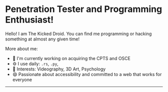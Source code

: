 # Penetration Tester and Programming Enthusiast!

Hello! I am The Kicked Droid. You can find me programming or hacking something at almost any given time! 


More about me:
- 🏢 I'm currently working on acquiring the CPTS and OSCE
- ⚙️ I use daily: `.rs`, `.py`, 
- 💜 Interests: Videography, 3D Art, Psychology
- 😄 Passionate about accessibility and committed to a web that works for everyone
---
